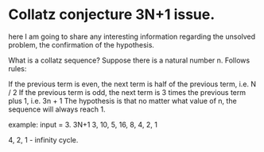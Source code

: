 # Collatz conjecture 3N+1 issue.
here I am going to share any interesting information regarding the unsolved problem, the confirmation of the hypothesis.

What is a collatz sequence?
Suppose there is a natural number n. 
Follows rules:

If the previous term is even, the next term is half of the previous term, i.e. N / 2
If the previous term is odd, the next term is 3 times the previous term plus 1, i.e. 3n + 1
The hypothesis is that no matter what value of n, the sequence will always reach 1.



example: input = 3.
3N+1
3, 10, 5, 16, 8, 4, 2, 1

4, 2, 1 - infinity cycle.

